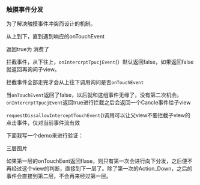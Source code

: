 ### 触摸事件分发

为了解决触摸事件冲突而设计的机制。

从上到下，直到遇到响应的onTouchEvent

返回true为 消费了



拦截事件，从下往上，`onIntercrptTpucjEvent`(）默认返回false，如果返回false就返回再询问子view。

拦截事件全部走完才会从上往下调用询问是否`onTouchEvent`



当`onTouchEvent`返回了false，以后就和这组事件无缘了，没有第二次机会。`onIntercrptTpucjEvent`返回true进行拦截之后会返回一个Cancle事件给子view

`requestDissallowInterceptTouchEvent`()调用可以让父view不要拦截子view的点击事件，仅对当前事件流有效



下面我写一个demo来进行验证：

三层图片

如果第一层的onTouchEent返回flase，则只有第一次会进行向下分发，之后便不再经过这个view的判断，直接到下一层了。除了第一次的Action_Down，之后的事件会直接到第二层，不会再来经过第一层。





